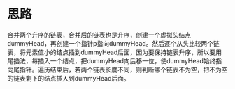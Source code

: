 # 思路

合并两个升序的链表，合并后的链表也是升序，创建一个虚拟头结点dummyHead，再创建一个指针p指向dummyHead。然后逐个从头比较两个链表，将元素值小的结点插到dummyHead后面，因为要保持链表升序，所以要用尾插法，每插入一个结点，把dummyHead向后移一位，使dummyHead始终指向尾指针。遍历结束后，若两个链表长度不同，则判断哪个链表不为空，把不为空的链表剩下的结点插入到dummyHead后面。